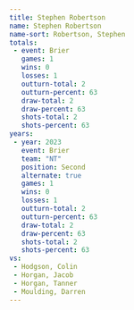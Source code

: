 ```yaml
---
title: Stephen Robertson
name: Stephen Robertson
name-sort: Robertson, Stephen
totals:
 - event: Brier
   games: 1
   wins: 0
   losses: 1
   outturn-total: 2
   outturn-percent: 63
   draw-total: 2
   draw-percent: 63
   shots-total: 2
   shots-percent: 63
years:
 - year: 2023
   event: Brier
   team: "NT"
   position: Second
   alternate: true
   games: 1
   wins: 0
   losses: 1
   outturn-total: 2
   outturn-percent: 63
   draw-total: 2
   draw-percent: 63
   shots-total: 2
   shots-percent: 63
vs:
 - Hodgson, Colin
 - Horgan, Jacob
 - Horgan, Tanner
 - Moulding, Darren
---
```

